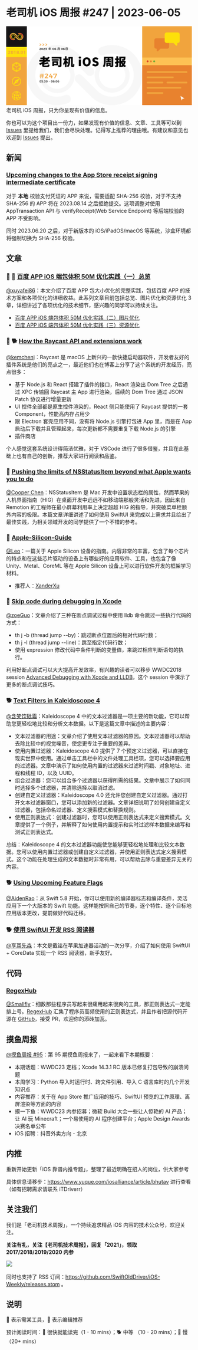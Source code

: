 # 老司机 iOS 周报 #247 | 2023-06-05

![ios-weekly](https://github.com/SwiftOldDriver/iOS-Weekly/blob/master/assets/weekly-header/247.png?raw=true)
老司机 iOS 周报，只为你呈现有价值的信息。

你也可以为这个项目出一份力，如果发现有价值的信息、文章、工具等可以到 [Issues](https://github.com/SwiftOldDriver/iOS-Weekly/issues) 里提给我们，我们会尽快处理。记得写上推荐的理由哦。有建议和意见也欢迎到 [Issues](https://github.com/SwiftOldDriver/iOS-Weekly/issues) 提出。

## 新闻

### [Upcoming changes to the App Store receipt signing intermediate certificate](https://developer.apple.com/news/?id=smofnyhj)

对于 **本地** 校验支付凭证的 APP 来说，需要适配 SHA-256 校验，对于不支持 SHA-256 的 APP 将在 2023.08.14 之后拒绝提交。这项调整对使用 AppTransaction API 与 verifyReceipt(Web Service Endpoint) 等后端校验的 APP 不受影响。

同时 2023.06.20 之后，对于新版本的 iOS/iPadOS/macOS 等系统，沙盒环境都将强制切换为 SHA-256 校验。

## 文章

### 🌟 🐢 [百度 APP iOS 端包体积 50M 优化实践（一）总览](https://mp.weixin.qq.com/s/ANbFzg7X932o-iDpa8FcxQ)

[@xuyafei86](https://github.com/xiaofei86)：本文介绍了百度 APP 包大小优化的完整实践，包括百度 APP 的技术方案和各项优化的详细收益。此系列文章目前包括总览、图片优化和资源优化 3 章，详细讲述了各项优化的技术细节，感兴趣的同学可以持续关注。

* [百度 APP iOS 端包体积 50M 优化实践（二）图片优化](https://mp.weixin.qq.com/s/RR7sjhkuTFgUp7S5E8ECMw)
* [百度 APP iOS 端包体积 50M 优化实践（三）资源优化](https://mp.weixin.qq.com/s/FQWCX0wkK6ifHQ8RhmmPsg)

### 🌟 🐕 [How the Raycast API and extensions work](https://www.raycast.com/blog/how-raycast-api-extensions-work)

[@kemchenj](https://kemchenj.github.io/)：Raycast 是 macOS 上新兴的一款快捷启动器软件，开发者友好的插件系统是他们的亮点之一，最近他们也在博客上分享了这个系统的开发经历，亮点很多：

* 基于 Node.js 和 React 搭建了插件的接口，React 渲染出 Dom Tree 之后通过 XPC 传输回 Raycast 主 App 进行渲染，后续的 Dom Tree 通过 JSON Patch 协议进行增量更新
* UI 控件全部都是原生控件渲染的，React 侧只能使用了 Raycast 提供的一套 Component，性能高内存占用少
* 跟 Electron 套壳应用不同，没有将 Node.js 引擎打包进 App 里，而是在 App 启动后下载并且管理起来，每次更新都不需要重复下载 Node.js 的引擎
* 插件商店

个人感觉这套系统设计得简洁优雅，对于 VSCode 进行了很多借鉴，并且在此基础上也有自己的创新，推荐大家进行阅读和品鉴。

### 🐢 [Pushing the limits of NSStatusItem beyond what Apple wants you to do](https://remotion.com/blog/pushing-the-limits-nsstatusitem)

[@Cooper Chen](https://github.com/cjlcooper)：NSStatusItem 是 Mac 开发中设置状态栏的属性，然而苹果的人机界面指南（HIG）在桌面开发中远远不如移动端那般灵活和先进，因此来自 Remotion 的工程师在最小屏幕利用率上决定超越 HIG 的指导，并突破菜单栏额外内容的极限。本篇文章详细讲述了如何使用 SwiftUI 来完成以上需求并且给出了最佳实践，为相关领域开发的同学提供了一个不错的参考。

### 🐢 [Apple-Silicon-Guide](https://github.com/mikeroyal/Apple-Silicon-Guide)

[@Leo](https://github.com/leomobiledeveloper)：一篇关于 Apple Silicon 设备的指南。内容非常的丰富，包含了每个芯片的特点和在这些芯片驱动的设备上有哪些好的应用软件、工具，也包含了像 Unity、Metal、CoreML 等在 Apple Silicon 设备上可以进行软件开发的框架学习材料。

* 推荐人：[XanderXu](https://github.com/XanderXu)

### 🐎  [Skip code during debugging in Xcode](https://blog.eidinger.info/skip-code-during-debugging-in-xcode)

[@zoeGuo](https://github.com/zoeGuo)：文章介绍了三种在断点调试过程中使用 lldb 命令跳过一些执行代码的方式：

* th j -b (thread jump --by)：跳过断点位置后的相对代码行数；
* th j -l (thread jump --line)：跳至指定代码行数；
* 使用 expression 修改代码中条件判断的变量值，来跳过相应判断语句的执行。

利用好断点调试可以大大提高开发效率，有兴趣的读者可以移步 WWDC2018 session [Advanced Debugging with Xcode and LLDB](https://developer.apple.com/videos/play/wwdc2018/412/)，这个 session 中演示了更多的断点调试技巧。

### 🐕 [Text Filters in Kaleidoscope 4](https://blog.kaleidoscope.app/2023/05/31/text-filters-in-kaleidoscope-4/)

[@含笑饮砒霜](https://weibo.com/chinafishnews/)：Kaleidoscope 4 中的文本过滤器是一项主要的新功能，它可以帮助您更轻松地比较和分析文本数据。以下是这篇文章中描述的主要内容：
* 文本过滤器的用途：文章介绍了使用文本过滤器的原因。文本过滤器可以帮助去除比较中的视觉噪音，使您更专注于重要的差异。
* 使用内置过滤器：Kaleidoscope 4.0 提供了 7 个预定义过滤器，可以直接在现实世界中使用。通过单击工具栏中的文件处理工具栏项，您可以选择要应用的过滤器。文章中演示了如何使用内置的过滤器来过滤时间戳、对象地址、进程和线程 ID，以及 UUID。
* 组合过滤器：您可以组合多个过滤器以获得所需的结果。文章中展示了如何同时选择多个过滤器，并清除选择以取消过滤。
* 创建自定义过滤器：Kaleidoscope 4.0 还允许您创建自定义过滤器。通过打开文本过滤器窗口，您可以添加新的过滤器。文章详细说明了如何创建自定义过滤器，包括命名过滤器、定义搜索模式和替换规则。
* 使用正则表达式：创建过滤器时，您可以使用正则表达式来定义搜索模式。文章提供了一个例子，并解释了如何使用内置提示和实时过滤样本数据来编写和测试正则表达式。

总结：Kaleidoscope 4 的文本过滤器功能使您能够更轻松地处理和比较文本数据。您可以使用内置过滤器或创建自定义过滤器，并使用正则表达式定义搜索模式。这个功能在处理生成的文本数据时非常有用，可以帮助去除与重要差异无关的内容。

### 🐕 [Using Upcoming Feature Flags](https://www.swift.org/blog/using-upcoming-feature-flags)

[@AidenRao](https://weibo.com/AidenRao)：从 Swift 5.8 开始，你可以使用新的编译器标志和编译条件，灵活应用下一个大版本的 Swift 功能。这样能按照自己的节奏，逐个特性、逐个目标地应用版本更改，提前做好代码迁移。

### 🐕 [使用 SwiftUI 开发 RSS 阅读器](https://mp.weixin.qq.com/s/8DFqljikD7FKvHTdZj2weA)

[@享耳先森](https://github.com/iblacksun)：本文是戴铭在苹果加速器活动的一次分享，介绍了如何使用 SwiftUI + CoreData 实现一个 RSS 阅读器，新手友好。

## 代码

### [RegexHub](https://github.com/lukehaas/RegexHub)

[@Smallfly](https://github.com/iostalks)：细数那些程序员写起来很痛用起来很爽的工具，那正则表达式一定能排上号。[RegexHub](https://projects.lukehaas.me/regexhub/?) 汇集了程序员高频使用的正则表达式，并且作者把源代码开源在 [GitHub](https://github.com/lukehaas/RegexHub)，接受 PR，欢迎你的添砖加瓦。

## 摸鱼周报

[@摸鱼周报 #95](https://mp.weixin.qq.com/s/hi8Dy2H_iBFWeO0V_tQ5xw)：第 95 期摸鱼周报来了，一起来看下本期概要：

* 本期话题：WWDC23 定档；Xcode 14.3.1 RC 版本已修复打包导致的崩溃问题
* 本周学习：Python 导入时运行时、跨文件引用、导入 C 语言库时的几个开发知识点
* 内容推荐：关于在 App Store 推广应用的技巧、SwiftUI 预览的工作原理、离屏渲染等方面的内容
* 摸一下鱼：WWDC23 内参招募；微软 Build 大会一些让人惊艳的 AI 产品；让 AI 玩 Minecraft；一个易使用的 AI 程序创建平台；Apple Design Awards 决赛名单公布
* iOS 招聘：抖音外卖方向 - 北京

## 内推

重新开始更新「iOS 靠谱内推专题」，整理了最近明确在招人的岗位，供大家参考

具体信息请移步：<https://www.yuque.com/iosalliance/article/bhutav> 进行查看（如有招聘需求请联系 iTDriverr）

## 关注我们

我们是「老司机技术周报」，一个持续追求精品 iOS 内容的技术公众号，欢迎关注。

**关注有礼，关注【老司机技术周报】，回复「2021」，领取 2017/2018/2019/2020 内参**

![](https://github.com/SwiftOldDriver/iOS-Weekly/blob/master/assets/qrcode_for_wechat.jpg?raw=true)

同时也支持了 RSS 订阅：<https://github.com/SwiftOldDriver/iOS-Weekly/releases.atom> 。

## 说明

🚧 表示需某工具，🌟 表示编辑推荐

预计阅读时间：🐎 很快就能读完（1 - 10 mins）；🐕 中等 （10 - 20 mins）；🐢 慢（20+ mins）
